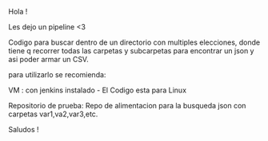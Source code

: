 Hola ! 

Les dejo un pipeline <3 

Codigo para buscar dentro de un directorio con multiples elecciones, donde tiene q recorrer todas las carpetas y subcarpetas para encontrar un json y asi poder armar un CSV.

para utilizarlo se recomienda: 

VM : con jenkins instalado - El Codigo esta para Linux

Repositorio de prueba: Repo de alimentacion para la busqueda json con carpetas var1,va2,var3,etc. 

Saludos ! 
 
  

